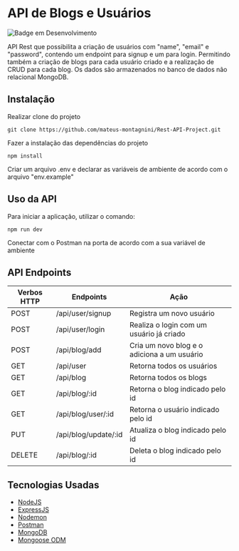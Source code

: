# API de Blogs e Usuários

![Badge em Desenvolvimento](http://img.shields.io/static/v1?label=STATUS&message=EM%20DESENVOLVIMENTO&color=GREEN&style=for-the-badge)

API Rest que possibilita a criação de usuários com "name", "email" e "password", contendo um endpoint para signup e um para login. Permitindo também a criação de blogs para cada usuário criado e a realização de CRUD para cada blog. Os dados são armazenados no banco de dados não relacional MongoDB.

## Instalação

Realizar clone do projeto

```shell
git clone https://github.com/mateus-montagnini/Rest-API-Project.git
```

Fazer a instalação das dependências do projeto

```shell
npm install
```

Criar um arquivo .env e declarar as variáveis de ambiente de acordo com o arquivo "env.example"

## Uso da API

Para iniciar a aplicação, utilizar o comando:

```shell
npm run dev
```

Conectar com o Postman na porta de acordo com a sua variável de ambiente


## API Endpoints

| Verbos HTTP | Endpoints | Ação |
| --- | --- | --- |
| POST | /api/user/signup | Registra um novo usuário |
| POST | /api/user/login | Realiza o login com um usuário já criado |
| POST | /api/blog/add | Cria um novo blog e o adiciona a um usuário |
| GET | /api/user | Retorna todos os usuários |
| GET | /api/blog | Retorna todos os blogs |
| GET | /api/blog/:id | Retorna o blog indicado pelo id |
| GET | /api/blog/user/:id | Retorna o usuário indicado pelo id |
| PUT | /api/blog/update/:id | Atualiza o blog indicado pelo id |
| DELETE | /api/blog/:id | Deleta o blog indicado pelo id |


## Tecnologias Usadas

* [NodeJS](https://nodejs.org/) 
* [ExpressJS](https://www.expresjs.org/)
* [Nodemon](https://nodemon.io/)
* [Postman](https://www.postman.com/)
* [MongoDB](https://www.mongodb.com/) 
* [Mongoose ODM](https://mongoosejs.com/)
